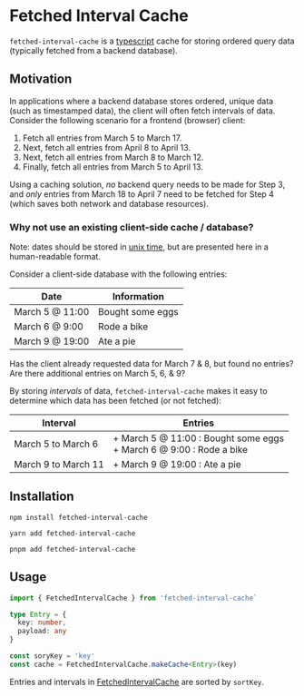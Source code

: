 # Fetched Interval Cache

`fetched-interval-cache` is a [typescript](https://www.typescriptlang.org/) cache for storing ordered query data (typically fetched from a backend database).

## Motivation

In applications where a backend database stores ordered, unique data (such as timestamped data), the client will often fetch intervals of data. Consider the following scenario for a frontend (browser) client:

1. Fetch all entries from March 5 to March 17.
2. Next, fetch all entries from April 8 to April 13.
3. Next, fetch all entries from March 8 to March 12.
4. Finally, fetch all entries from March 5 to April 13.

Using a caching solution, _no_ backend query needs to be made for Step 3, and _only_ entries from March 18 to April 7 need to be fetched for Step 4 (which saves both network and database resources).

### Why not use an existing client-side cache / database?

Note: dates should be stored in [unix time](https://en.wikipedia.org/wiki/Unix_time), but are presented here in a human-readable format.

Consider a client-side database with the following entries:

| Date            | Information      |
| --------------- | ---------------- |
| March 5 @ 11:00 | Bought some eggs |
| March 6 @ 9:00  | Rode a bike      |
| March 9 @ 19:00 | Ate a pie        |

Has the client already requested data for March 7 & 8, but found no entries? Are there additional entries on March 5, 6, & 9?

By storing _intervals_ of data, `fetched-interval-cache` makes it easy to determine which data has been fetched (or not fetched):

| Interval            | Entries                                                                  |
| ------------------- | ------------------------------------------------------------------------ |
| March 5 to March 6  | + March 5 @ 11:00 : Bought some eggs <br> + March 6 @ 9:00 : Rode a bike |
| March 9 to March 11 | + March 9 @ 19:00 : Ate a pie                                            |

## Installation

```
npm install fetched-interval-cache
```

```
yarn add fetched-interval-cache
```

```
pnpm add fetched-interval-cache
```

## Usage

```typescript
import { FetchedIntervalCache } from 'fetched-interval-cache`

type Entry = {
  key: number,
  payload: any
}

const soryKey = 'key'
const cache = FetchedIntervalCache.makeCache<Entry>(key)
```

Entries and intervals in [FetchedIntervalCache](src/FetchedIntervalCache.ts) are sorted by `sortKey`.
